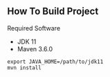 ## How To Build Project

Required Software

* JDK 11
* Maven 3.6.0

```
export JAVA_HOME=/path/to/jdk11
mvn install
```
